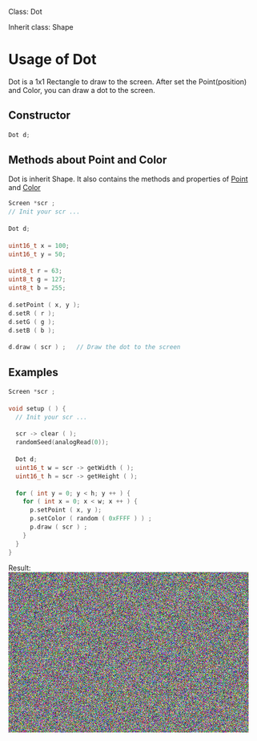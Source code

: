 Class: Dot

Inherit class: Shape

# Usage of Dot

Dot is a 1x1 Rectangle to draw to the screen.
After set the Point(position) and Color, you can draw a dot to the screen.

## Constructor

```cpp
Dot d;
```

## Methods about Point and Color
Dot is inherit Shape. It also contains the methods and properties of [Point](PointUsage.md) and [Color](ColorUsage.md)

```cpp
Screen *scr ;
// Init your scr ...

Dot d;

uint16_t x = 100;
uint16_t y = 50;

uint8_t r = 63;
uint8_t g = 127;
uint8_t b = 255;

d.setPoint ( x, y );
d.setR ( r );
d.setG ( g );
d.setB ( b );

d.draw ( scr ) ;   // Draw the dot to the screen
```

## Examples
```cpp
Screen *scr ;

void setup ( ) {
  // Init your scr ...
  
  scr -> clear ( );
  randomSeed(analogRead(0));

  Dot d;
  uint16_t w = scr -> getWidth ( );
  uint16_t h = scr -> getHeight ( );

  for ( int y = 0; y < h; y ++ ) {
    for ( int x = 0; x < w; x ++ ) {
      p.setPoint ( x, y );
      p.setColor ( random ( 0xFFFF ) ) ;
      p.draw ( scr ) ;
    }
  }
}
```
Result:
<img src="dotExample.jpg" width="480" />

